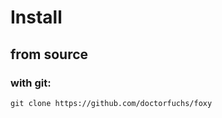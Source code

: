 # Install

## from source

### with git: 
```commandline
git clone https://github.com/doctorfuchs/foxy
```
